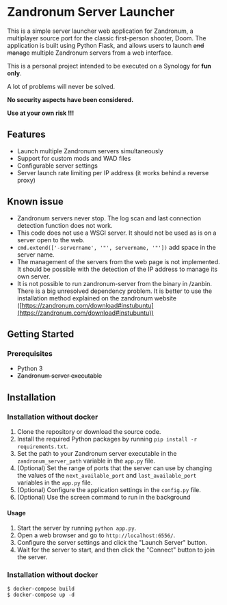 # Zandronum Server Launcher

This is a simple server launcher web application for Zandronum, a multiplayer source port for the classic first-person shooter, Doom. The application is built using Python Flask, and allows users to launch ~~and manage~~ multiple Zandronum servers from a web interface.

This is a personal project intended to be executed on a Synology for **fun only**.

A lot of problems will never be solved.

**No security aspects have been considered.**

**Use at your own risk !!!**

## Features

- Launch multiple Zandronum servers simultaneously
- Support for custom mods and WAD files
- Configurable server settings
- Server launch rate limiting per IP address (it works behind a reverse proxy)

## Known issue

- Zandronum servers never stop. The log scan and last connection detection function does not work.
- This code does not use a WSGI server. It should not be used as is on a server open to the web.
- `cmd.extend(['-servername', '"', servername, '"'])` add space in the server name.
- The management of the servers from the web page is not implemented. It should be possible with the detection of the IP address to manage its own server.
- It is not possible to run zandronum-server from the binary in /zanbin. There is a big unresolved dependency problem. It is better to use the installation method explained on the zandronum website ([https://zandronum.com/download#instubuntu](https://zandronum.com/download#instubuntu))

## Getting Started

### Prerequisites

- Python 3
- ~~Zandronum server executable~~

## Installation

### Installation without docker

1. Clone the repository or download the source code.
2. Install the required Python packages by running `pip install -r requirements.txt`.
3. Set the path to your Zandronum server executable in the `zandronum_server_path` variable in the `app.py` file.
4. (Optional) Set the range of ports that the server can use by changing the values of the `next_available_port` and `last_available_port` variables in the `app.py` file.
5. (Optional) Configure the application settings in the `config.py` file.
6. (Optional) Use the screen command to run in the background

#### Usage

1. Start the server by running `python app.py`.
2. Open a web browser and go to `http://localhost:6556/`.
3. Configure the server settings and click the "Launch Server" button.
4. Wait for the server to start, and then click the "Connect" button to join the server.

### Installation without docker

```console
$ docker-compose build
$ docker-compose up -d
```
